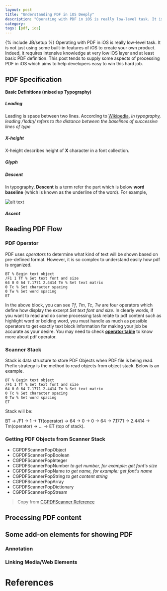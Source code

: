 ```yaml
---
layout: post
title: "Understanding PDF in iOS Deeply"
description: "Operating with PDF in iOS is really low-level task. It is not just using some built-in features of iOS to create your own product. Indeed, it requires intensive knowledge at very low iOS layer and at least basic PDF definition. This post tends to supply some aspects of processing PDF in iOS which aims to help developers easy to win this hard job."
category: 
tags: [pdf, ios]
---
```

{% include JB/setup %}
Operating with PDF in iOS is really low-level task. It is not just using some built-in features of iOS to create your own product. Indeed, it requires intensive knowledge at very low iOS layer and at least basic PDF definition. This post tends to supply some aspects of processing PDF in iOS which aims to help developers easy to win this hard job.

## PDF Specification
#### Basic Definitions (mixed up Typography)
##### Leading
Leading is space between two lines. According to [Wikipedia](http://en.wikipedia.org/wiki/Leading), _In typography, leading /ˈlɛdɪŋ/ refers to the distance between the baselines of successive lines of type_

##### X-height
X-height describes height of __X__ character in a font collection.
##### Glyph


##### Descent
In typography, **Descent** is a term refer the part which is below **word baseline** (which is known as the underline of the word). For example, 

![alt text](http://hugo53.github.io/images/pdfpost/line.png "baseline")

##### Ascent


## Reading PDF Flow
### PDF Operator
PDF uses _operators_ to determine what kind of text will be shown based on pre-defined format. However, it is so complex to understand easily how pdf is organized. 

	BT % Begin text object
	/F1 1 Tf % Set text font and size 
	64 0 0 64 7.1771 2.4414 Tm % Set text matrix 
	0 Tc % Set character spacing 
	0 Tw % Set word spacing
	ET

In the above block, you can see _Tf_, _Tm_, _Tc_, _Tw_ are four operators which define how display the excerpt _Set text font and size_. In clearly words, if you want to read and do some processing task relate to pdf content such as highlight word or bolding word, you must handle as much as possible operators to get exactly text block information for making your job be accurate as your desire. You may need to check [**operator table**](http://my.safaribooksonline.com/book/office-and-productivity-applications/0321304748/operator-summary/app01) to know more about pdf operator.

### Scanner Stack
Stack is data structure to store PDF Objects when PDF file is being read. Prefix strategy is the method to read objects from object stack. Below is an example.

	BT % Begin text object
	/F1 1 Tf % Set text font and size 
	64 0 0 64 7.1771 2.4414 Tm % Set text matrix 
	0 Tc % Set character spacing 
	0 Tw % Set word spacing
	ET

Stack will be:

BT -> /F1 -> 1 -> Tf(operator) -> 64 -> 0 -> 0 -> 64 -> 7.1771 -> 2.4414 -> Tm(operator) -> ... -> ET (top of stack).


### Getting PDF Objects from Scanner Stack
- CGPDFScannerPopObject
- CGPDFScannerPopBoolean
- CGPDFScannerPopInteger
- CGPDFScannerPopNumber		_to get number, for example: get font's size_
- CGPDFScannerPopName		_to get name, for example: get font's name_
- CGPDFScannerPopString		_to get content string_
- CGPDFScannerPopArray
- CGPDFScannerPopDictionary
- CGPDFScannerPopStream

> Copy from [CGPDFScanner Reference](http://www.cocoachina.com/wiki/index.php?title=CGPDFScanner_Reference)

## Processing PDF content

## Some add-on elements for showing PDF
### Annotation

### Linking Media/Web Elements


# References

